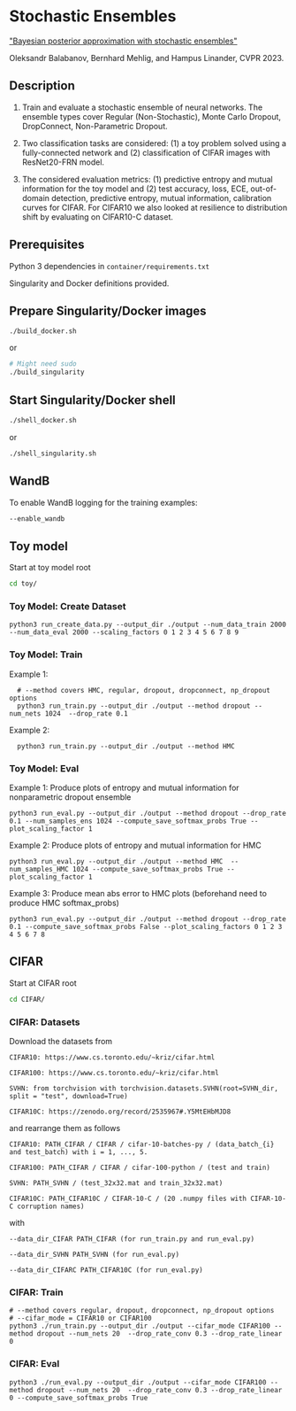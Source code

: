 # Stochastic Ensembles

["Bayesian posterior approximation with stochastic ensembles"](https://arxiv.org/abs/2212.08123)

Oleksandr Balabanov, Bernhard Mehlig, and Hampus Linander, CVPR 2023.

## Description

1. Train and evaluate a stochastic ensemble of neural networks. The ensemble types cover Regular (Non-Stochastic), Monte Carlo Dropout, DropConnect, Non-Parametric Dropout. 

2. Two classification tasks are considered: (1) a toy problem solved using a fully-connected network and (2) classification of CIFAR images with ResNet20-FRN model.

3. The considered evaluation metrics: (1) predictive entropy and mutual information for the toy model and (2) test accuracy, loss, ECE, out-of-domain detection, predictive entropy, mutual information, calibration curves for CIFAR. For CIFAR10 we also looked at resilience to distribution shift by evaluating on CIFAR10-C dataset.

## Prerequisites

Python 3 dependencies in `container/requirements.txt`

Singularity and Docker definitions provided.

## Prepare Singularity/Docker images

```
./build_docker.sh
```
or
``` sh
# Might need sudo
./build_singularity
```

## Start Singularity/Docker shell

``` sh
./shell_docker.sh
```
or
``` sh
./shell_singularity.sh
```

## WandB

To enable WandB logging for the training examples:

``` sh
--enable_wandb
```

## Toy model

Start at toy model root
``` sh
cd toy/
```

### Toy Model: Create Dataset

```
python3 run_create_data.py --output_dir ./output --num_data_train 2000  --num_data_eval 2000 --scaling_factors 0 1 2 3 4 5 6 7 8 9
```

### Toy Model: Train

Example 1:
```
  # --method covers HMC, regular, dropout, dropconnect, np_dropout options
  python3 run_train.py --output_dir ./output --method dropout --num_nets 1024  --drop_rate 0.1
```
Example 2:
```
  python3 run_train.py --output_dir ./output --method HMC
```

### Toy Model: Eval

Example 1: Produce plots of entropy and mutual information for nonparametric dropout ensemble
```
python3 run_eval.py --output_dir ./output --method dropout --drop_rate 0.1 --num_samples_ens 1024 --compute_save_softmax_probs True --plot_scaling_factor 1
```
Example 2: Produce plots of entropy and mutual information for HMC
```
python3 run_eval.py --output_dir ./output --method HMC  --num_samples_HMC 1024 --compute_save_softmax_probs True --plot_scaling_factor 1
```
Example 3: Produce mean abs error to HMC plots (beforehand need to produce HMC softmax_probs)
```
python3 run_eval.py --output_dir ./output --method dropout --drop_rate 0.1 --compute_save_softmax_probs False --plot_scaling_factors 0 1 2 3 4 5 6 7 8
```

## CIFAR
Start at CIFAR root

``` sh
cd CIFAR/
```

### CIFAR: Datasets

Download the datasets from

    CIFAR10: https://www.cs.toronto.edu/~kriz/cifar.html

    CIFAR100: https://www.cs.toronto.edu/~kriz/cifar.html

    SVHN: from torchvision with torchvision.datasets.SVHN(root=SVHN_dir, split = "test", download=True)

    CIFAR10C: https://zenodo.org/record/2535967#.Y5MtEHbMJD8
  
and rearrange them as follows
  
    CIFAR10: PATH_CIFAR / CIFAR / cifar-10-batches-py / (data_batch_{i} and test_batch) with i = 1, ..., 5. 

    CIFAR100: PATH_CIFAR / CIFAR / cifar-100-python / (test and train)

    SVHN: PATH_SVHN / (test_32x32.mat and train_32x32.mat)  

    CIFAR10C: PATH_CIFAR10C / CIFAR-10-C / (20 .numpy files with CIFAR-10-C corruption names)
    
with 

    --data_dir_CIFAR PATH_CIFAR (for run_train.py and run_eval.py)

    --data_dir_SVHN PATH_SVHN (for run_eval.py)

    --data_dir_CIFARC PATH_CIFAR10C (for run_eval.py)
  


### CIFAR: Train
```
# --method covers regular, dropout, dropconnect, np_dropout options
# --cifar_mode = CIFAR10 or CIFAR100
python3 ./run_train.py --output_dir ./output --cifar_mode CIFAR100 --method dropout --num_nets 20  --drop_rate_conv 0.3 --drop_rate_linear 0
```

### CIFAR: Eval
```
python3 ./run_eval.py --output_dir ./output --cifar_mode CIFAR100 --method dropout --num_nets 20  --drop_rate_conv 0.3 --drop_rate_linear 0 --compute_save_softmax_probs True
```




